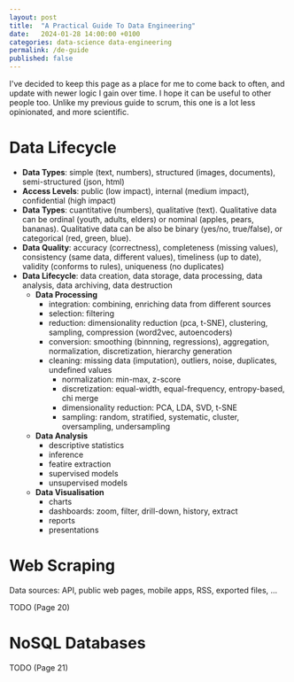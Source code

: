 ```yaml
---
layout: post
title:  "A Practical Guide To Data Engineering"
date:   2024-01-28 14:00:00 +0100
categories: data-science data-engineering
permalink: /de-guide
published: false
---
```


I've decided to keep this page as a place for me to come back to often, and update with newer logic I gain over time. I hope it can be useful to other people too.
Unlike my previous guide to scrum, this one is a lot less opinionated, and more scientific.


# Data Lifecycle

- **Data Types**: simple (text, numbers), structured (images, documents), semi-structured (json, html)
- **Access Levels**: public (low impact), internal (medium impact), confidential (high impact)
- **Data Types**: cuantitative (numbers), qualitative (text). Qualitative data can be ordinal (youth, adults, elders) or nominal (apples, pears, bananas). Qualitative data can be also be binary (yes/no, true/false), or categorical (red, green, blue).
- **Data Quality**: accuracy (correctness), completeness (missing values), consistency (same data, different values), timeliness (up to date), validity (conforms to rules), uniqueness (no duplicates)
- **Data Lifecycle**: data creation, data storage, data processing, data analysis, data archiving, data destruction
  - **Data Processing**
      - integration: combining, enriching data from different sources
      - selection: filtering
      - reduction: dimensionality reduction (pca, t-SNE), clustering, sampling, compression (word2vec, autoencoders) 
      - conversion: smoothing (binnning, regressions), aggregation, normalization, discretization, hierarchy generation
      - cleaning: missing data (imputation), outliers, noise, duplicates, undefined values
        - normalization: min-max, z-score
        - discretization: equal-width, equal-frequency, entropy-based, chi merge
        - dimensionality reduction: PCA, LDA, SVD, t-SNE
        - sampling: random, stratified, systematic, cluster, oversampling, undersampling
  - **Data Analysis**
      - descriptive statistics
      - inference
      - featire extraction
      - supervised models
      - unsupervised models
  - **Data Visualisation**
      - charts
      - dashboards: zoom, filter, drill-down, history, extract
      - reports
      - presentations


# Web Scraping

Data sources: API, public web pages, mobile apps, RSS, exported files, ...

TODO (Page 20)

# NoSQL Databases

TODO (Page 21)

